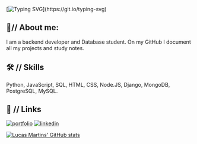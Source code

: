 [![Typing SVG](https://readme-typing-svg.demolab.com?font=Fira+Code&pause=1000&color=1DF729&random=false&width=435&separator=%3C&lines=Welcome+to+my+GitHub+%3C%2F%2F+Identification++%3D+'Lucas+Martins';)](https://git.io/typing-svg)
    

## 🚀// About me: 
I am a backend developer and Database student. On my GitHub I document all my projects and study notes.

## 🛠 // Skills
Python, JavaScript, SQL, HTML, CSS, Node.JS, Django, MongoDB, PostgreSQL, MySQL. 

## 🔗 // Links
[![portfolio](https://img.shields.io/badge/my_portfolio-000?style=for-the-badge&logo=ko-fi&logoColor=white)](https://github.com/bitsdonerd?tab=repositories)
[![linkedin](https://img.shields.io/badge/linkedin-0A66C2?style=for-the-badge&logo=linkedin&logoColor=white)](www.linkedin.com/in/lucas-martins-296304b8)


[![Lucas Martins' GitHub stats](https://github-readme-stats.vercel.app/api?username=bitsdonerd&hide=prs,issues&show_icons=true&theme=dracula)](https://github.com/anuraghazra/github-readme-stats)
